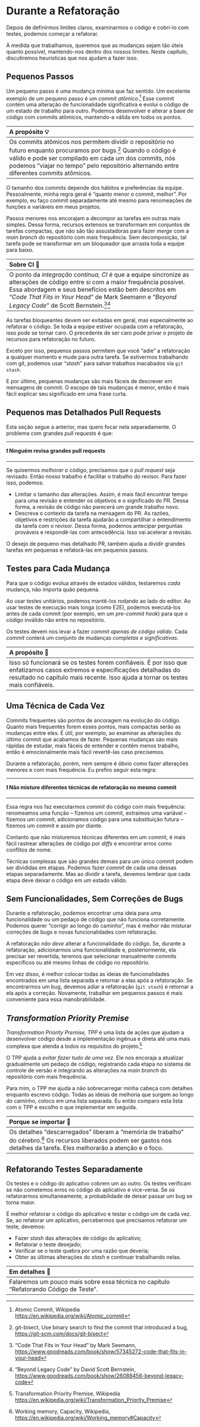 # Durante a Refatoração

Depois de definirmos limites claros, examinarmos o código e cobri-lo com testes, podemos começar a refatorar.

À medida que trabalhamos, queremos que as mudanças sejam tão úteis quanto possível, mantendo-nos dentro dos nossos limites. Neste capítulo, discutiremos heurísticas que nos ajudam a fazer isso.

## Pequenos Passos

Um pequeno passo é uma mudança mínima que faz sentido. Um excelente exemplo de um pequeno passo é um _commit atômico_.[^atomic] Esse commit contém uma alteração de funcionalidade significativa e evolui o código de um estado de trabalho para outro. Podemos desenvolver e alterar a base de código com commits atômicos, mantendo-a válida em todos os pontos.

| A propósito 💡                                                                                                                                                                                                                                                             |
| :------------------------------------------------------------------------------------------------------------------------------------------------------------------------------------------------------------------------------------------------------------------------- |
| Os commits atômicos nos permitem dividir o repositório no futuro enquanto procuramos por bugs.[^bisect] Quando o código é válido e pode ser compilado em cada um dos commits, nós podemos “viajar no tempo” pelo repositório alternando entre diferentes commits atômicos. |

O tamanho dos commits depende dos hábitos e preferências da equipe. Pessoalmente, minha regra geral é “quanto menor o commit, melhor”. Por exemplo, eu faço commit separadamente até mesmo para renomeações de funções e variáveis em meus projetos.

Passos menores nos encorajam a decompor as tarefas em outras mais simples. Dessa forma, recursos extensos se transformam em conjuntos de tarefas compactas, que não são tão assustadoras para fazer _merge_ com a _main branch_ do repositório com mais frequência. Sem decomposição, tal tarefa pode se transformar em um bloqueador que arrasta toda a equipe para baixo.

| Sobre CI 🔬                                                                                                                                                                                                                                                                                                   |
| :------------------------------------------------------------------------------------------------------------------------------------------------------------------------------------------------------------------------------------------------------------------------------------------------------------ |
| O ponto da _integração contínua, CI_ é que a equipe sincronize as alterações de código entre si com a maior frequência possível. Essa abordagem e seus benefícios estão bem descritos em “_Code That Fits in Your Head_” de Mark Seemann e “_Beyond Legacy Code_” de Scott Bernstein.[^codethatfits][^beyond] |

As tarefas bloqueantes devem ser evitadas em geral, mas especialmente ao refatorar o código. Se toda a equipe estiver ocupada com a refatoração, isso pode se tornar caro. O precedente de ser caro pode privar o projeto de recursos para refatoração no futuro.

Exceto por isso, pequenos passos permitem que você “adie” a refatoração a qualquer momento e mude para outra tarefa. Se estivermos trabalhando com git, podemos usar “_stash_” para salvar trabalhos inacabados via `git stash`.

E por último, pequenas mudanças são mais fáceis de descrever em mensagens de commit. O escopo de tais mudanças é menor, então é mais fácil explicar seu significado em uma frase curta.

## Pequenos mas Detalhados Pull Requests

Esta seção segue a anterior, mas quero focar nela separadamente. O problema com grandes _pull requests_ é que:

---

**❗️ Ninguém revisa grandes pull requests**

---

Se quisermos _melhorar_ o código, precisamos que o _pull request_ seja revisado. Então nosso trabalho é facilitar o trabalho do revisor. Para fazer isso, podemos:

- Limitar o tamanho das alterações. Assim, é mais fácil encontrar tempo para uma revisão e entender os objetivos e o significado do PR. Dessa forma, a revisão de código não parecerá um grande trabalho novo.
- Descreva o contexto da tarefa na mensagem do PR. As razões, objetivos e restrições da tarefa ajudarão a compartilhar o entendimento da tarefa com o revisor. Dessa forma, podemos antecipar perguntas prováveis e respondê-las com antecedência. Isso vai acelerar a revisão.

O desejo de pequeno mas detalhado PR, também ajuda a dividir grandes tarefas em pequenas e refatorá-las em pequenos passos.

## Testes para Cada Mudança

Para que o código evolua através de estados válidos, testaremos _cada_ mudança, não importa quão pequena.

Ao usar testes unitários, podemos mantê-los rodando ao lado do editor. Ao usar testes de execução mais longa (como E2E), podemos executá-los antes de cada commit (por exemplo, em um _pre-commit hook_) para que o código inválido não entre no repositório.

Os testes devem nos levar a fazer _commit apenas de código válido_. Cada _commit_ conterá um conjunto de mudanças _completas e significativas_.

| A propósito 🧪                                                                                                                                                                                                |
| :------------------------------------------------------------------------------------------------------------------------------------------------------------------------------------------------------------ |
| Isso só funcionará se os testes forem confiáveis. É por isso que enfatizamos casos extremos e especificações detalhadas do resultado no capítulo mais recente. Isso ajuda a tornar os testes mais confiáveis. |

## Uma Técnica de Cada Vez

Commits frequentes são pontos de ancoragem na evolução do código. Quanto mais frequentes forem esses pontos, mais compactas serão as mudanças entre eles. É útil, por exemplo, ao examinar as alterações do último commit que acabamos de fazer. Pequenas mudanças são mais rápidas de estudar, mais fáceis de entender e contêm menos trabalho, então é emocionalmente mais fácil revertê-las caso precisemos.

Durante a refatoração, porém, nem sempre é óbvio como fazer alterações menores e com mais frequência. Eu prefiro seguir esta regra:

---

**❗️ Não misture diferentes técnicas de refatoração no mesmo commit**

---

Essa regra nos faz executarmos _commit_ do código com mais frequência: renomeamos uma função – fizemos um commit, extraímos uma variável – fizemos um commit, adicionamos código para uma substituição futura – fizemos um commit e assim por diante.

Contanto que não misturemos técnicas diferentes em um commit, é mais fácil rastrear alterações de código por _diffs_ e encontrar erros como conflitos de nome.

Técnicas complexas que são grandes demais para um único commit podem ser divididas em etapas. Podemos fazer _commit_ de cada uma dessas etapas separadamente. Mas ao dividir a tarefa, devemos lembrar que cada etapa deve deixar o código em um estado válido.

## Sem Funcionalidades, Sem Correções de Bugs

Durante a refatoração, podemos encontrar uma ideia para uma funcionalidade ou um pedaço de código que não funciona corretamente. Podemos querer “corrigir ao longo do caminho”, mas é melhor não misturar correções de bugs e novas funcionalidades com refatoração.

A refatoração _não deve_ alterar a funcionalidade do código. Se, durante a refatoração, adicionarmos uma funcionalidade e, posteriormente, ela precisar ser revertida, teremos que selecionar manualmente commits específicos ou até mesmo linhas de código no repositório.

Em vez disso, é melhor colocar todas as ideias de funcionalidades encontrados em uma lista separada e retornar a elas após a refatoração. Se encontrarmos um bug, devemos adiar a refatoração (`git stash`) e retornar a ela após a correção. Novamente, trabalhar em pequenos passos é mais conveniente para essa manobrabilidade.

## _Transformation Priority Premise_

_Transformation Priority Premise, TPP_ é uma lista de ações que ajudam a desenvolver código desde a implementação ingênua e direta até uma mais complexa que atenda a todos os requisitos do projeto.[^tpp]

O TPP ajuda a _evitar fazer tudo de uma vez_. Ele nos encoraja a atualizar gradualmente um pedaço de código, registrando cada etapa no sistema de controle de versão e integrando as alterações na _main branch_ do repositório com mais frequência.

Para mim, o TPP me ajuda a não sobrecarregar minha cabeça com detalhes enquanto escrevo código. Todas as ideias de melhoria que surgem ao longo do caminho, coloco em uma lista separada. Eu então comparo esta lista com o TPP e escolho o que implementar em seguida.

| Porque se importar 🧠                                                                                                                                                                        |
| :------------------------------------------------------------------------------------------------------------------------------------------------------------------------------------------- |
| Os detalhes “descarregados” liberam a “memória de trabalho” do cérebro.[^shorttermmemory] Os recursos liberados podem ser gastos nos detalhes da tarefa. Eles melhorarão a atenção e o foco. |

## Refatorando Testes Separadamente

Os testes e o código do aplicativo cobrem um ao outro. Os testes verificam se não cometemos erros no código do aplicativo e vice-versa. Se os refatorarmos simultaneamente, a probabilidade de deixar passar um bug se torna maior.

É melhor refatorar o código do aplicativo e testar o código um de cada vez. Se, ao refatorar um aplicativo, percebermos que precisamos refatorar um teste, devemos:

- Fazer _stash_ das alterações de código do aplicativo;
- Refatorar o teste desejado;
- Verificar se o teste quebra por uma razão que deveria;
- Obter as últimas alterações do _stash_ e continuar trabalhando nelas.

| Em detalhes 🔬                                                                        |
| :------------------------------------------------------------------------------------ |
| Falaremos um pouco mais sobre essa técnica no capítulo “Refatorando Código de Teste”. |

[^atomic]: Atomic Commit, Wikipedia https://en.wikipedia.org/wiki/Atomic_commit
[^bisect]: git-bisect, Use binary search to find the commit that introduced a bug, https://git-scm.com/docs/git-bisect
[^codethatfits]: “Code That Fits in Your Head” by Mark Seemann, https://www.goodreads.com/book/show/57345272-code-that-fits-in-your-head
[^beyond]: “Beyond Legacy Code” by David Scott Bernstein, https://www.goodreads.com/book/show/26088456-beyond-legacy-code
[^tpp]: Transformation Priority Premise, Wikipedia https://en.wikipedia.org/wiki/Transformation_Priority_Premise
[^shorttermmemory]: Working memory, Capacity, Wikipedia, https://en.wikipedia.org/wiki/Working_memory#Capacity

